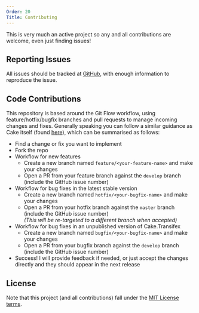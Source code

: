 ```yaml
---
Order: 20
Title: Contributing
---
```


This is very much an active project so any and all contributions are welcome, even just finding issues!

## Reporting Issues

All issues should be tracked at [GitHub](https://github.com/cake-contrib/Cake.Transifex),
with enough information to reproduce the issue.

## Code Contributions

This repository is based around the Git Flow workflow, using feature/hotfix/bugfix branches and pull requests to manage incoming changes and fixes. Generally speaking you can follow a similar guidance as Cake itself (found [here](http://cakebuild.net/docs/contributing/guidelines)), which can be summarised as follows:

- Find a change or fix you want to implement
- Fork the repo
- Workflow for new features
  - Create a new branch named `feature/<your-feature-name>` and make your changes
  - Open a PR from your feature branch against the `develop` branch (include the GitHub issue number)
- Workflow for bug fixes in the latest stable version
  - Create a new branch named `hotfix/<your-bugfix-name>` and make your changes
  - Open a PR from your hotfix branch against the `master` branch (include the GitHub issue number)  
    *(This will be re-targeted to a different branch when accepted)*
- Workflow for bug fixes in an unpublished version of Cake.Transifex
  - Create a new branch named `bugfix/<your-bugfix-name>` and make your changes
  - Open a PR from your bugfix branch against the `develop` branch (include the GitHub issue number)
- Success! I will provide feedback if needed, or just accept the changes directly and they should appear in the next release

## License

Note that this project (and all contributions) fall under the [MIT License terms](https://github.com/cake-contrib/Cake.Transifex/blob/master/LICENSE).
